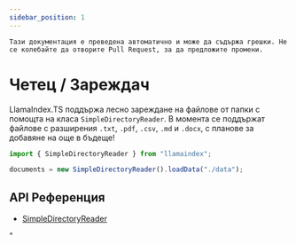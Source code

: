 ```yaml
---
sidebar_position: 1
---
```


`Тази документация е преведена автоматично и може да съдържа грешки. Не се колебайте да отворите Pull Request, за да предложите промени.`

# Четец / Зареждач

LlamaIndex.TS поддържа лесно зареждане на файлове от папки с помощта на класа `SimpleDirectoryReader`. В момента се поддържат файлове с разширения `.txt`, `.pdf`, `.csv`, `.md` и `.docx`, с планове за добавяне на още в бъдеще!

```typescript
import { SimpleDirectoryReader } from "llamaindex";

documents = new SimpleDirectoryReader().loadData("./data");
```

## API Референция

- [SimpleDirectoryReader](../../api/classes/SimpleDirectoryReader.md)

"
